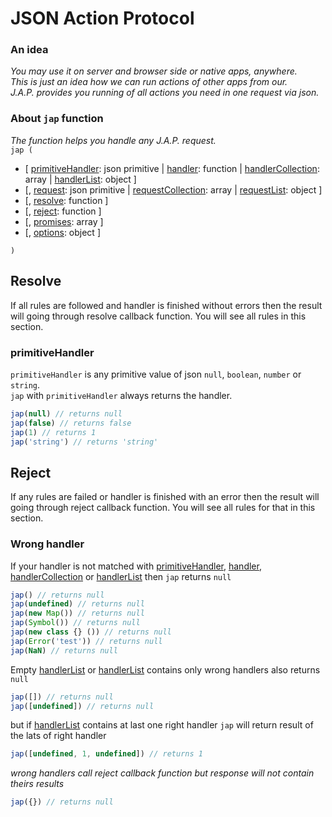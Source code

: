 # JSON Action Protocol
### An idea
*You may use it on server and browser side or native apps, anywhere.  
This is just an idea how we can run actions of other apps from our.  
J.A.P. provides you running of all actions you need in one request via json.*
### About `jap` function
*The function helps you handle any J.A.P. request.*  
`jap (`  
- \[ [primitiveHandler](#primitiveHandler): json primitive | [handler](#handler): function | [handlerCollection](#handlerCollection): array | [handlerList](#handlerList): object \]
- \[, [request](#request): json primitive | [requestCollection](#requestCollection): array | [requestList](#requestList): object \]  
- \[, [resolve](#resolve): function \]
- \[, [reject](#reject): function \]
- \[, [promises](#promises): array \]
- \[, [options](#options): object \]

`)`
## Resolve
If all rules are followed and handler is finished without errors then the result will going
through resolve callback function.
You will see all rules in this section.
### primitiveHandler
`primitiveHandler` is any primitive value of json `null`, `boolean`, `number` or `string`.  
`jap` with `primitiveHandler` always returns the handler.
```javascript
jap(null) // returns null
jap(false) // returns false
jap(1) // returns 1
jap('string') // returns 'string'
``` 

## Reject
If any rules are failed or handler is finished with an error then the result will going
through reject callback function.
You will see all rules for that in this section.
### Wrong handler
If your handler is not matched with [primitiveHandler](#primitiveHandler), [handler](#handler), [handlerCollection](#handlerCollection) or [handlerList](#handlerList)
then `jap` returns `null`
```javascript
jap() // returns null
jap(undefined) // returns null
jap(new Map()) // returns null
jap(Symbol()) // returns null
jap(new class {} ()) // returns null
jap(Error('test')) // returns null
jap(NaN) // returns null
``` 
Empty [handlerList](#handlerList) or [handlerList](#handlerList) contains only wrong handlers
also returns `null`
```javascript
jap([]) // returns null
jap([undefined]) // returns null
```
but if [handlerList](#handlerList) contains at last one right handler `jap` will return
result of the lats of right handler
```javascript
jap([undefined, 1, undefined]) // returns 1
```
*wrong handlers call reject callback function but response will not contain theirs results*


```javascript
jap({}) // returns null
```